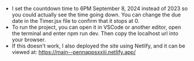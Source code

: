 - I set the countdown time to 6PM September 8, 2024 instead of 2023 so you could actually see the time going down. You can change the due date in the Timer.jsx file to confirm that it stops at 0.
- To run the project, you can open it in VSCode or another editor, open the terminal and enter npm run dev. Then copy the localhost url into your browser.
- If this doesn't work, I also deployed the site using Netlify, and it can be viewed at: https://main--pennappsxxiii.netlify.app/
